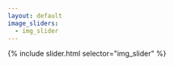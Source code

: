 ```yaml
---
layout: default
image_sliders:
  - img_slider
---
```


{% include slider.html selector="img_slider" %}
